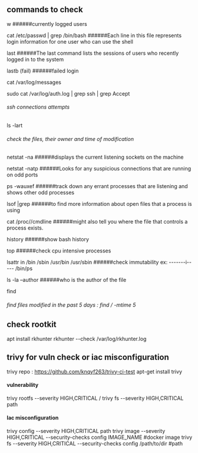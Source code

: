 ## commands to check
w
######currently logged users

cat /etc/passwd | grep /bin/bash
######Each line in this file represents login information for one user who can use the shell

last
######The last command lists the sessions of users who recently logged in to the system

lastb (fail)
######failed login

cat /var/log/messages

sudo cat /var/log/auth.log | grep ssh | grep Accept
###### ssh connections attempts 

ls -lart
###### check the files, their owner and time of modification

netstat -na 
######displays the current listening sockets on the machine

netstat -natp 
######Looks for any suspicious connections that are running on odd ports

ps -wauxef
######track down any errant processes that are listening and shows other odd processes 

lsof |grep <pid> 
######to find more information about open files that a process is using

cat /proc/<pid>/cmdline 
######might also tell you where the file that controls a process exists.

history
######show bash history

top
######check cpu intensive processes

lsattr in /bin /sbin /usr/bin /usr/sbin
######check immutability ex: -------i----- /bin/ps

ls -la –author
######who is the author of the file

find
###### find files modified in the past 5 days : find / -mtime 5

## check rootkit
apt install rkhunter
rkhunter --check
/var/log/rkhunter.log
## trivy for vuln check or iac misconfiguration
trivy repo : https://github.com/knqyf263/trivy-ci-test
apt-get install trivy

#### vulnerability
trivy rootfs --severity HIGH,CRITICAL /
trivy fs --severity HIGH,CRITICAL path

#### Iac misconfiguration 
trivy config --severity HIGH,CRITICAL path
trivy image --severity HIGH,CRITICAL --security-checks config IMAGE_NAME #docker image
trivy fs --severity HIGH,CRITICAL --security-checks config /path/to/dir #path